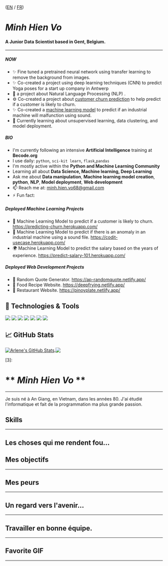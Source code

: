 ([EN](aboutme.md#en) / [FR](aboutme.md#fr))

# ***_Minh Hien Vo_*** <a name="en"></a>
#### A Junior Data Scientist based in Gent, Belgium.

---


##### NOW
- ✨ Fine tuned a pretrained neural network using transfer learning to remove the background from images.
- ✨ Co-created a project using deep learning techniques (CNN) to predict Yoga poses for a start up company in Antwerp
- 💬   a project about Natural Language Processing (NLP) . 
- ⚙️ Co-created a project about [customer churn prediction](https://predicting-churn.herokuapp.com/) to help predict if a customer is likely to churn.  
- ✨ Co-created a [machine learning model](https://codit-usecase.herokuapp.com/) to predict if an industrial machine will malfunction using sound. 
- 🔭 Currently learning about unsupervised learning, data clustering, and model deployment.

##### BIO

- I'm currently following an intensive **Artificial Intelligence** training at **Becode.org**
- I use daily: `python`, `sci-kit learn`, `flask`,`pandas`
- I'm mostly active within the **Python and Machine Learning Community**
- Learning all about **Data Science, Machine learning, Deep Learning**
- Ask me about **Data manipulation**, **Machine learning model creation**, **python**, **NLP**, **Model deployment**, **Web development**
- 📫 Reach me at: [minh.hien.vo68@gmail.com](minh.hien.vo68@gmail.com)
- ⚡️ Fun fact: 

##### Deployed Machine Learning Projects
- 🏢 Machine Learning Model to predict if a customer is likely to churn. https://predicting-churn.herokuapp.com/
- 🎵 Machine Learning Model to predict if there is an anomaly in an industrial machine using a sound file. https://codit-usecase.herokuapp.com/
- 🌍 Machine Learning Model to predict the salary based on the years of experience. https://predict-salary-101.herokuapp.com/

##### Deployed Web Development Projects
- 💬 Random Quote Generator. https://ap-randomquote.netlify.app/
- 🍛 Food Recipe Website. https://deepfrying.netlify.app/
- 🍜 Restaurant Website. https://pinoyplate.netlify.app/

## 🔧 Technologies & Tools
![](https://img.shields.io/badge/OS-Windows-informational?style=flat&logo=windows&logoColor=white&color=informational)
![](https://img.shields.io/badge/Code-Python-informational?style=flat&logo=python&logoColor=white&color=informational)
![](https://img.shields.io/badge/Distribution-Anaconda-informational?style=flat&logo=anaconda&logoColor=white&color=informational)
![](https://img.shields.io/badge/Tools-TensorFlow-informational?style=flat&logo=tensorflow&logoColor=white&color=informational)
![](https://img.shields.io/badge/Tools-Docker-informational?style=flat&logo=docker&logoColor=white&color=informational)
![](https://img.shields.io/badge/Tools-Keras-informational?style=flat&logo=keras&logoColor=white&color=informational)
![](https://img.shields.io/badge/Tools-Flask-informational?style=flat&logo=flask&logoColor=white&color=informational)

## &#x1f4c8; GitHub Stats


<a href="https://github.com/arlene14ko/arlene14ko">
  <img align="center" src="https://github-readme-stats.vercel.app/api?username=arlene14ko&show_icons=true&line_height=27&count_private=true" alt="Arlene's GitHub Stats" />
</a>
<a href="https://github.com/arlene14ko/arlene14ko">
  <img align="center" src="https://github-readme-stats.vercel.app/api/top-langs/?username=minhhienvo368&hide=java,html,text&langs_count=3" />
</a>

<!-- links to social media icons -->

<!-- icons with padding -->

[1.1]: http://i.imgur.com/tXSoThF.png (twitter icon with padding)
[2.1]: http://i.imgur.com/0o48UoR.png (github icon with padding)

<!-- icons without padding -->

[1.2]: http://i.imgur.com/wWzX9uB.png (twitter icon without padding)
[2.2]: http://i.imgur.com/9I6NRUm.png (github icon without padding)
[3.2]: https://raw.githubusercontent.com/arlene14ko/arlene14ko/master/linkedin-3-16.png (LinkedIn icon without padding)


<!-- links to your social media accounts -->

[1]: https://github.com/minhienvo368
[2]: https://www.linkedin.com/in/minh-hien-vo/
[3]: 
# ** _Minh Hien Vo_ ** <a name="fr"></a>
---
Je suis né à An Giang, en Vietnam, dans les années 80. J'ai étudié l'informatique et fait de la programmation ma plus grande passion.  



## Skills
---


## Les choses qui me rendent fou...

## Mes objectifs
---

## Mes peurs
---



## Un regard vers l'avenir...
---


## Travailler en bonne équipe.
---



## Favorite GIF
---

